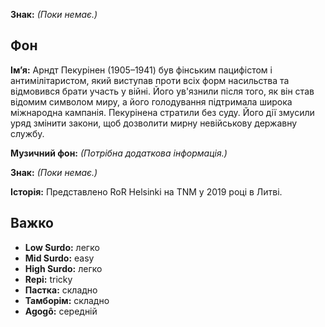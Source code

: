 **Знак:** *(Поки немає.)*

## Фон

**Ім’я:** Арндт Пекурінен (1905–1941) був фінським пацифістом і
антимілітаристом, який виступав проти всіх форм насильства та відмовився брати
участь у війні. Його ув'язнили після того, як він став відомим символом миру, а
його голодування підтримала широка міжнародна кампанія. Пекурінена стратили без
суду. Його дії змусили уряд змінити закони, щоб дозволити мирну невійськову
державну службу.

**Музичний фон:** *(Потрібна додаткова інформація.)*

**Знак:** *(Поки немає.)*

**Історія:** Представлено RoR Helsinki на TNM у 2019 році в Литві.

## Важко

* **Low Surdo:** легко
* **Mid Surdo:** easy
* **High Surdo:** легко
* **Repi:** tricky
* **Пастка:** складно
* **Тамборім:** складно
* **Agogô:** середній
